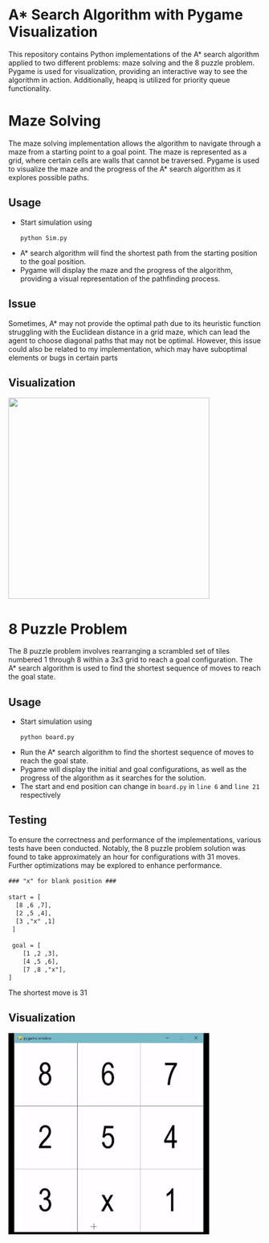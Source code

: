 # A* Search Algorithm with Pygame Visualization
This repository contains Python implementations of the A* search algorithm applied to two different problems: maze solving and the 8 puzzle problem. Pygame is used for visualization, providing an interactive way to see the algorithm in action. Additionally, heapq is utilized for priority queue functionality.
# Maze Solving
The maze solving implementation allows the algorithm to navigate through a maze from a starting point to a goal point. The maze is represented as a grid, where certain cells are walls that cannot be traversed. Pygame is used to visualize the maze and the progress of the A* search algorithm as it explores possible paths.
## Usage
- Start simulation using
  ```
  python Sim.py
  ```
- A* search algorithm will find the shortest path from the starting position to the goal position.
- Pygame will display the maze and the progress of the algorithm, providing a visual representation of the pathfinding process.
## Issue 
Sometimes, A* may not provide the optimal path due to its heuristic function struggling with the Euclidean distance in a grid maze, which can lead the agent to choose diagonal paths that may not be optimal. However, this issue could also be related to my implementation, which may have suboptimal elements or bugs in certain parts

## Visualization  
<img src="https://github.com/tanutb/Astar-8puzzle-maze/blob/main/gif/maze.gif" width="400" height="400">

# 8 Puzzle Problem
The 8 puzzle problem involves rearranging a scrambled set of tiles numbered 1 through 8 within a 3x3 grid to reach a goal configuration. The A* search algorithm is used to find the shortest sequence of moves to reach the goal state.

## Usage
- Start simulation using
  ```
  python board.py
  ```
- Run the A* search algorithm to find the shortest sequence of moves to reach the goal state.
- Pygame will display the initial and goal configurations, as well as the progress of the algorithm as it searches for the solution.
- The start and end position can change in   ``` board.py ``` in ```line 6``` and ```line 21``` respectively 

## Testing
To ensure the correctness and performance of the implementations, various tests have been conducted. Notably, the 8 puzzle problem solution was found to take approximately an hour for configurations with 31 moves. Further optimizations may be explored to enhance performance.
```
### "x" for blank position ###

start = [ 
  [8 ,6 ,7],
  [2 ,5 ,4],
  [3 ,"x" ,1]
 ]
 
 goal = [
    [1 ,2 ,3],
    [4 ,5 ,6],
    [7 ,8 ,"x"],
]
```
The shortest move is 31

## Visualization  
<img src="https://github.com/tanutb/Astar-8puzzle-maze/blob/main/gif/8puzzle.gif" width="400" height="400">

